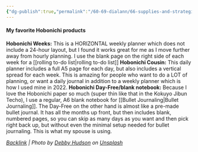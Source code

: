 ```yaml
---
{"dg-publish":true,"permalink":"/60-69-dialann/66-supplies-and-strategies/hobonichi/","title":"Hobonichi Techo","noteIcon":"","created":"2023-07-24T21:25:56","updated":"2023-07-27T21:19:09.535-04:00"}
---
```




#### My favorite Hobonichi products
 **Hobonichi Weeks:** This is a HORIZONTAL weekly planner which does not include a 24-hour layout, but I found it works great for me as I move further away from hourly planning. I use the blank page on the right side of each week for a [[rolling to-do list\|rolling to-do list]]
 **Hobonichi Cousin:** This daily planner includes a full A5 page for each day, but also includes a vertical spread for each week. This is amazing for people who want to do a LOT of planning, or want a daily journal in addition to a weekly planner which is how I used mine in 2022.
 **Hobonichi Day-Free/blank notebook:** Because I love the Hobonichi paper so much (super thin like that in the Kokuyo Jibun Techo), I use a regular, A6 blank notebook for [[Bullet Journaling\|Bullet Journaling]]. The Day-Free on the other hand is almost like a pre-made bullet journal. It has all the months up front, but then includes blank, numbered pages, so you can skip as many days as you want and then pick right back up, but without even the minimal setup needed for bullet journaling. This is what my spouse is using. 





*[Backlink](https://unsplash.com/photos/FO4gzqI2t84) | Photo by [Debby Hudson](https://unsplash.com/@hudsoncrafted?utm_source=Obsidian%20Image%20Inserter%20Plugin&utm_medium=referral) on [Unsplash](https://unsplash.com/?utm_source=Obsidian%20Image%20Inserter%20Plugin&utm_medium=referral)*
